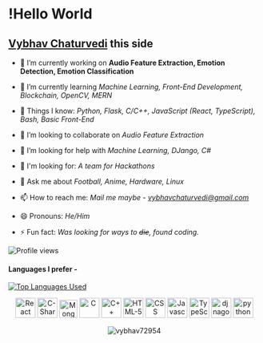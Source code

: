 # !Hello World
## [Vybhav Chaturvedi](https://www.linkedin.com/in/vybhav-chaturvedi-0ba82614a/)  this side

<!--
**vybhav72954/vybhav72954** is a ✨ _special_ ✨ repository because its `README.md` (this file) appears on your GitHub profile.
Here are some ideas to get you started:
-->


- 🔭 I’m currently working on **Audio Feature Extraction, Emotion Detection, Emotion Classification**

- 🌱 I’m currently learning *Machine Learning, Front-End Development, Blockchain, OpenCV, MERN*

- :eyes: Things I know: *Python, Flask, C/C++, JavaScript (React, TypeScript), Bash, Basic Front-End*  

- 👯 I’m looking to collaborate on *Audio Feature Extraction*

- 🤔 I’m looking for help with *Machine Learning, DJango, C#*

- :open_hands: I'm looking for: *A team for Hackathons*

- 💬 Ask me about *Football, Anime, Hardware, Linux*

- 📫 How to reach me: *Mail me maybe - [vybhavchaturvedi@gmail.com](mailto:vybhavchaturvedi@gmail.com)*

- 😄 Pronouns: *He/Him*

- ⚡ Fun fact: *Was looking for ways to ~~die~~, found coding.*

![Profile views](https://gpvc.arturio.dev/vybhav72954)

#### Languages I prefer -

[![Top Languages Used](https://github-readme-stats.vercel.app/api/top-langs/?username=vybhav72954&layout=compact)](https://github.com/anuraghazra/github-readme-stats)

<p align="center">
<img src="https://cdn.svgporn.com/logos/react.svg" alt="React" width="40" height="40"/> 
<img src="https://cdn.svgporn.com/logos/c-sharp.svg" alt="C-Sharp" width="40" height="40"/> 
<img src="https://https://cdn.svgporn.com/logos/mongodb.svg" alt="Mongo-DB" width="36" height="36"/>  
<img src="https://raw.githubusercontent.com/gilbarbara/logos/master/logos/c.svg" alt="C" width="40" height="40"/>
<img src="https://raw.githubusercontent.com/gilbarbara/logos/master/logos/c-plusplus.svg" alt="C++" width="40" height="40"/> 
<img src="https://raw.githubusercontent.com/gilbarbara/logos/master/logos/html-5.svg" alt="HTML-5" width="40" height="40"/>
<img src="https://raw.githubusercontent.com/gilbarbara/logos/master/logos/css-3.svg" alt="CSS" width="40" height="40"/> 
<img src="https://raw.githubusercontent.com/gilbarbara/logos/master/logos/javascript.svg" alt="Javascript" width="40" height="40"/> 
<img src="https://cdn.svgporn.com/logos/typescript-icon.svg" alt="TypeScript" width="40" height="40"/>
<img src="https://github.com/gilbarbara/logos/blob/master/logos/django.svg" alt="djnago" width="40" height="40"/> 
<img src="https://github.com/gilbarbara/logos/blob/master/logos/python.svg" alt="python" width="40" height="40"/> 
</p>
<p align="center"> <img src="https://github-readme-stats-abserari.vercel.app/api?username=vybhav72954&show_icons=true&bg_color=30,e96443,904e95&title_color=fff&text_color=fff&count_private=true&include_all_commits=true" alt="vybhav72954" /> </p>
